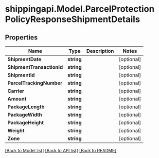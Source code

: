 
# shippingapi.Model.ParcelProtectionPolicyResponseShipmentDetails

## Properties

Name | Type | Description | Notes
------------ | ------------- | ------------- | -------------
**ShipmentDate** | **string** |  | [optional] 
**ShipmentTransactionId** | **string** |  | [optional] 
**ShipmentId** | **string** |  | [optional] 
**ParcelTrackingNumber** | **string** |  | [optional] 
**Carrier** | **string** |  | [optional] 
**Amount** | **string** |  | [optional] 
**PackageLength** | **string** |  | [optional] 
**PackageWidth** | **string** |  | [optional] 
**PackageHeight** | **string** |  | [optional] 
**Weight** | **string** |  | [optional] 
**Zone** | **string** |  | [optional] 

[[Back to Model list]](../README.md#documentation-for-models)
[[Back to API list]](../README.md#documentation-for-api-endpoints)
[[Back to README]](../README.md)

